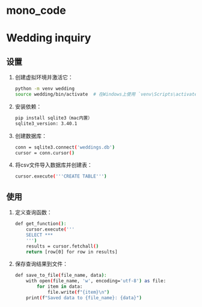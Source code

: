 # mono_code
# Wedding inquiry

## 设置

1. 创建虚拟环境并激活它：
    ```bash
    python -m venv wedding
    source wedding/bin/activate  # 在Windows上使用 `venv\Scripts\activate`
    ```

2. 安装依赖：
    ```bash
    pip install sqlite3（mac内置）
    sqlite3_version: 3.40.1
    ```

3. 创建数据库：
    ```bash
    conn = sqlite3.connect('weddings.db')
    cursor = conn.cursor()
    ```

5. 将csv文件导入数据库并创建表：
    ```bash
    cursor.execute('''CREATE TABLE''')
    ```
   
   
## 使用
1. 定义查询函数：
    ```bash
    def get_function():
        cursor.execute('''
        SELECT ***
        ''')
        results = cursor.fetchall()
        return [row[0] for row in results]
    ```



3. 保存查询结果到文件：
    ```bash
    def save_to_file(file_name, data):
        with open(file_name, 'w', encoding='utf-8') as file:
            for item in data:
                file.write(f"{item}\n")
        print(f"Saved data to {file_name}: {data}")
    ```



